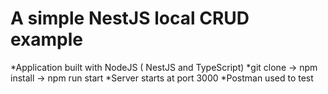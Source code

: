 # A simple NestJS local CRUD example 
*Application built with NodeJS ( NestJS and TypeScript)
*git clone -> npm install -> npm run start
*Server starts at port 3000 
*Postman used to test
